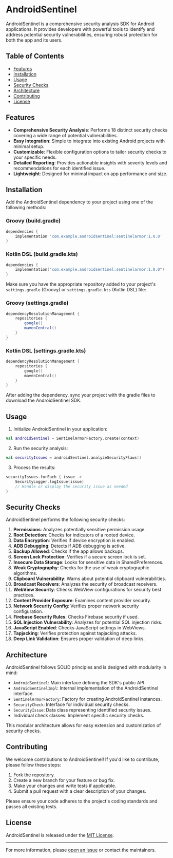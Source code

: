 # AndroidSentinel

AndroidSentinel is a comprehensive security analysis SDK for Android applications. It provides developers with powerful tools to identify and address potential security vulnerabilities, ensuring robust protection for both the app and its users.

## Table of Contents

- [Features](#features)
- [Installation](#installation)
- [Usage](#usage)
- [Security Checks](#security-checks)
- [Architecture](#architecture)
- [Contributing](#contributing)
- [License](#license)

## Features

- **Comprehensive Security Analysis**: Performs 18 distinct security checks covering a wide range of potential vulnerabilities.
- **Easy Integration**: Simple to integrate into existing Android projects with minimal setup.
- **Customizable**: Flexible configuration options to tailor security checks to your specific needs.
- **Detailed Reporting**: Provides actionable insights with severity levels and recommendations for each identified issue.
- **Lightweight**: Designed for minimal impact on app performance and size.

## Installation

Add the AndroidSentinel dependency to your project using one of the following methods:

### Groovy (build.gradle)

```groovy
dependencies {
    implementation 'com.example.androidsentinel:sentinelarmor:1.0.0'
}
```

### Kotlin DSL (build.gradle.kts)

```kotlin
dependencies {
    implementation("com.example.androidsentinel:sentinelarmor:1.0.0")
}
```

Make sure you have the appropriate repository added to your project's `settings.gradle` (Groovy) or `settings.gradle.kts` (Kotlin DSL) file:

### Groovy (settings.gradle)

```groovy
dependencyResolutionManagement {
    repositories {
        google()
        mavenCentral()
    }
}
```

### Kotlin DSL (settings.gradle.kts)

```kotlin
dependencyResolutionManagement {
    repositories {
        google()
        mavenCentral()
    }
}
```

After adding the dependency, sync your project with the gradle files to download the AndroidSentinel SDK.

## Usage

1. Initialize AndroidSentinel in your application:

```kotlin
val androidSentinel = SentinelArmorFactory.create(context)
```

2. Run the security analysis:

```kotlin
val securityIssues = androidSentinel.analyzeSecurityFlaws()
```

3. Process the results:

```kotlin
securityIssues.forEach { issue ->
    SecurityLogger.logIssue(issue)
    // Handle or display the security issue as needed
}
```

## Security Checks

AndroidSentinel performs the following security checks:

1. **Permissions**: Analyzes potentially sensitive permission usage.
2. **Root Detection**: Checks for indicators of a rooted device.
3. **Data Encryption**: Verifies if device encryption is enabled.
4. **ADB Debugging**: Detects if ADB debugging is active.
5. **Backup Allowed**: Checks if the app allows backups.
6. **Screen Lock Protection**: Verifies if a secure screen lock is set.
7. **Insecure Data Storage**: Looks for sensitive data in SharedPreferences.
8. **Weak Cryptography**: Checks for the use of weak cryptographic algorithms.
9. **Clipboard Vulnerability**: Warns about potential clipboard vulnerabilities.
10. **Broadcast Receivers**: Analyzes the security of broadcast receivers.
11. **WebView Security**: Checks WebView configurations for security best practices.
12. **Content Provider Exposure**: Examines content provider security.
13. **Network Security Config**: Verifies proper network security configuration.
14. **Firebase Security Rules**: Checks Firebase security if used.
15. **SQL Injection Vulnerability**: Analyzes for potential SQL injection risks.
16. **JavaScript Enabled**: Checks JavaScript settings in WebViews.
17. **Tapjacking**: Verifies protection against tapjacking attacks.
18. **Deep Link Validation**: Ensures proper validation of deep links.

## Architecture

AndroidSentinel follows SOLID principles and is designed with modularity in mind:

- `AndroidSentinel`: Main interface defining the SDK's public API.
- `AndroidSentinelImpl`: Internal implementation of the AndroidSentinel interface.
- `SentinelArmorFactory`: Factory for creating AndroidSentinel instances.
- `SecurityCheck`: Interface for individual security checks.
- `SecurityIssue`: Data class representing identified security issues.
- Individual check classes: Implement specific security checks.

This modular architecture allows for easy extension and customization of security checks.

## Contributing

We welcome contributions to AndroidSentinel! If you'd like to contribute, please follow these steps:

1. Fork the repository.
2. Create a new branch for your feature or bug fix.
3. Make your changes and write tests if applicable.
4. Submit a pull request with a clear description of your changes.

Please ensure your code adheres to the project's coding standards and passes all existing tests.

## License

AndroidSentinel is released under the [MIT License](LICENSE).

---

For more information, please [open an issue](https://github.com/shivanandyadav11/AndroidSentinel/issues) or contact the maintainers.
